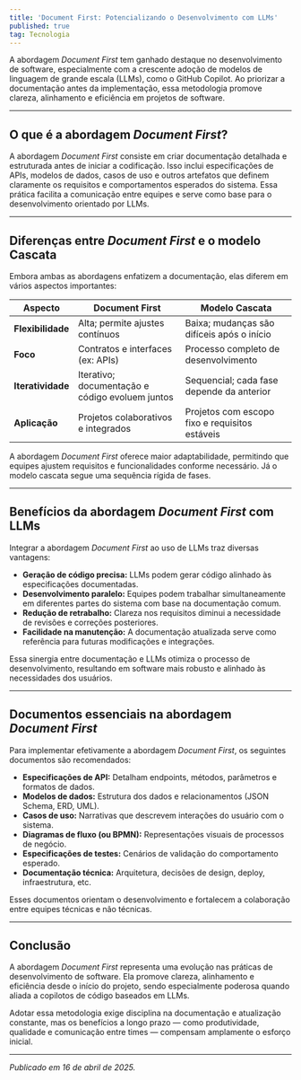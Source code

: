 ```yaml
---
title: 'Document First: Potencializando o Desenvolvimento com LLMs'
published: true
tag: Tecnologia
---
```


A abordagem *Document First* tem ganhado destaque no desenvolvimento de software, especialmente com a crescente adoção de modelos de linguagem de grande escala (LLMs), como o GitHub Copilot. Ao priorizar a documentação antes da implementação, essa metodologia promove clareza, alinhamento e eficiência em projetos de software.

---

## O que é a abordagem *Document First*?

A abordagem *Document First* consiste em criar documentação detalhada e estruturada antes de iniciar a codificação. Isso inclui especificações de APIs, modelos de dados, casos de uso e outros artefatos que definem claramente os requisitos e comportamentos esperados do sistema. Essa prática facilita a comunicação entre equipes e serve como base para o desenvolvimento orientado por LLMs.

---

## Diferenças entre *Document First* e o modelo Cascata

Embora ambas as abordagens enfatizem a documentação, elas diferem em vários aspectos importantes:

| Aspecto               | Document First                              | Modelo Cascata                               |
|-----------------------|----------------------------------------------|-----------------------------------------------|
| **Flexibilidade**     | Alta; permite ajustes contínuos              | Baixa; mudanças são difíceis após o início    |
| **Foco**              | Contratos e interfaces (ex: APIs)            | Processo completo de desenvolvimento          |
| **Iteratividade**     | Iterativo; documentação e código evoluem juntos | Sequencial; cada fase depende da anterior     |
| **Aplicação**         | Projetos colaborativos e integrados          | Projetos com escopo fixo e requisitos estáveis|

A abordagem *Document First* oferece maior adaptabilidade, permitindo que equipes ajustem requisitos e funcionalidades conforme necessário. Já o modelo cascata segue uma sequência rígida de fases.

---

## Benefícios da abordagem *Document First* com LLMs

Integrar a abordagem *Document First* ao uso de LLMs traz diversas vantagens:

- **Geração de código precisa:** LLMs podem gerar código alinhado às especificações documentadas.
- **Desenvolvimento paralelo:** Equipes podem trabalhar simultaneamente em diferentes partes do sistema com base na documentação comum.
- **Redução de retrabalho:** Clareza nos requisitos diminui a necessidade de revisões e correções posteriores.
- **Facilidade na manutenção:** A documentação atualizada serve como referência para futuras modificações e integrações.

Essa sinergia entre documentação e LLMs otimiza o processo de desenvolvimento, resultando em software mais robusto e alinhado às necessidades dos usuários.

---

## Documentos essenciais na abordagem *Document First*

Para implementar efetivamente a abordagem *Document First*, os seguintes documentos são recomendados:

- **Especificações de API:** Detalham endpoints, métodos, parâmetros e formatos de dados.
- **Modelos de dados:** Estrutura dos dados e relacionamentos (JSON Schema, ERD, UML).
- **Casos de uso:** Narrativas que descrevem interações do usuário com o sistema.
- **Diagramas de fluxo (ou BPMN):** Representações visuais de processos de negócio.
- **Especificações de testes:** Cenários de validação do comportamento esperado.
- **Documentação técnica:** Arquitetura, decisões de design, deploy, infraestrutura, etc.

Esses documentos orientam o desenvolvimento e fortalecem a colaboração entre equipes técnicas e não técnicas.

---

## Conclusão

A abordagem *Document First* representa uma evolução nas práticas de desenvolvimento de software. Ela promove clareza, alinhamento e eficiência desde o início do projeto, sendo especialmente poderosa quando aliada a copilotos de código baseados em LLMs.

Adotar essa metodologia exige disciplina na documentação e atualização constante, mas os benefícios a longo prazo — como produtividade, qualidade e comunicação entre times — compensam amplamente o esforço inicial.

---

*Publicado em 16 de abril de 2025.*
